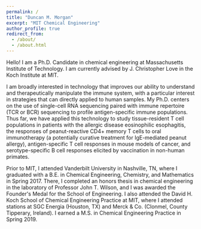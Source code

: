 ```yaml
---
permalink: /
title: "Duncan M. Morgan"
excerpt: "MIT Chemical Engineering"
author_profile: true
redirect_from: 
  - /about/
  - /about.html
---
```

Hello! I am a Ph.D. Candidate in chemical engineering at Massachusetts Institute of Technology. I am currently advised by J. Christopher Love in the Koch Institute at MIT.

I am broadly interested in technology that improves our ability to understand and therapeutically manipulate the immune system, with a particular interest in strategies that can directly applied to human samples. My Ph.D. centers on the use of single-cell RNA sequencing paired with immune repertoire (TCR or BCR) sequencing to profile antigen-specific immune populations. Thus far, we have applied this technology to study tissue-resident T cell populations in patients with the allergic disease eosinophilic esophagitis, the responses of peanut-reactive CD4+ memory T cells to oral immunotherapy (a potentially curative treatment for IgE-mediated peanut allergy), antigen-specific T cell responses in mouse models of cancer, and serotype-specific B cell responses elicited by vaccination in non-human primates.

Prior to MIT, I attended Vanderbilt University in Nashville, TN, where I graduated with a B.E. in Chemical Engineering, Chemistry, and Mathematics in Spring 2017. There, I completed an honors thesis in chemical engineering in the laboratory of Professor John T. Wilson, and I was awarded the Founder's Medal for the School of Engineering. I also attended the David H. Koch School of Chemical Engineering Practice at MIT, where I attended stations at SGC Energia (Houston, TX) and Merck & Co. (Clonmel, County Tipperary, Ireland). I earned a M.S. in Chemical Engineering Practice in Spring 2019.

